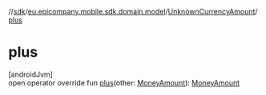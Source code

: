 //[sdk](../../../index.md)/[eu.epicompany.mobile.sdk.domain.model](../index.md)/[UnknownCurrencyAmount](index.md)/[plus](plus.md)

# plus

[androidJvm]\
open operator override fun [plus](plus.md)(other: [MoneyAmount](../-money-amount/index.md)): [MoneyAmount](../-money-amount/index.md)
